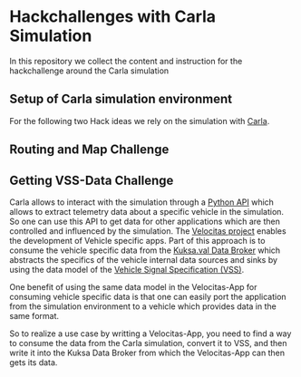 # Hackchallenges with Carla Simulation

In this repository we collect the content and instruction for the hackchallenge around the Carla simulation

## Setup of Carla simulation environment

For the following two Hack ideas we rely on the simulation with [Carla](carla.org).

## Routing and Map Challenge

## Getting VSS-Data Challenge

Carla allows to interact with the simulation through a [Python API](https://carla.readthedocs.io/en/latest/python_api/) which allows to extract telemetry data about a specific vehicle in the simulation. So one can use this API to get data for other applications which are then controlled and influenced by the simulation. The [Velocitas project](https://eclipse-velocitas.github.io/velocitas-docs/) enables the development of Vehicle specific apps. Part of this approach is to consume the vehicle specific data from the [Kuksa.val Data Broker](https://github.com/eclipse/kuksa.val/tree/master/kuksa_databroker) which abstracts the specifics of the vehicle internal data sources and sinks by using the data model of the [Vehicle Signal Specification (VSS)](https://covesa.github.io/vehicle_signal_specification/). 

One benefit of using the same data model in the Velocitas-App for consuming vehicle specific data is that one can easily port the application from the simulation environment to a vehicle which provides data in the same format.

So to realize a use case by writting a Velocitas-App, you need to find a way to consume the data from the Carla simulation, convert it to VSS, and then write it into the Kuksa Data Broker from which the Velocitas-App can then gets its data. 

